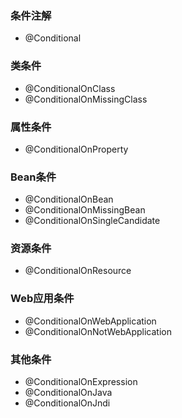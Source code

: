 ### 条件注解
- @Conditional

### 类条件
- @ConditionalOnClass
- @ConditionalOnMissingClass

### 属性条件
- @ConditionalOnProperty

### Bean条件
- @ConditionalOnBean
- @ConditionalOnMissingBean
- @ConditionalOnSingleCandidate

### 资源条件
- @ConditionalOnResource

### Web应用条件
- @ConditionalOnWebApplication
- @ConditionalOnNotWebApplication

### 其他条件
- @ConditionalOnExpression
- @ConditionalOnJava
- @ConditionalOnJndi
